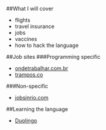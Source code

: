 ##What I will cover
- flights
- travel insurance
- jobs
- vaccines
- how to hack the language

##Job sites
###Programming specific
- [ondetrabalhar.com.br](http://www.ondetrabalhar.com.br/)
- [trampos.co](http://trampos.co/)

###Non-specific
- [jobsinrio.com](http://jobsinrio.com)

##Learning the language
- [Duolingo](http://duolingo.com)
